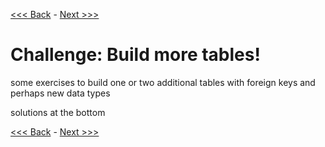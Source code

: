 [<<< Back](5-foreignkeys.md) - [Next >>>](7-commonqueries.md)  

# Challenge: Build more tables!

some exercises to build one or two additional tables with foreign keys and perhaps new data types

solutions at the bottom

[<<< Back](5-foreignkeys.md) - [Next >>>](7-commonqueries.md)  